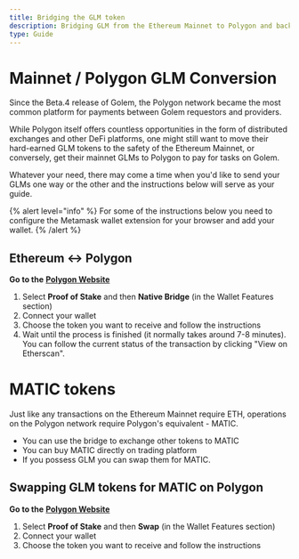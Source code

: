 ```yaml
---
title: Bridging the GLM token
description: Bridging GLM from the Ethereum Mainnet to Polygon and back.
type: Guide
---
```


# Mainnet / Polygon GLM Conversion

Since the Beta.4 release of Golem, the Polygon network became the most common platform for payments between Golem requestors and providers.

While Polygon itself offers countless opportunities in the form of distributed exchanges and other DeFi platforms, one might still want to move their hard-earned GLM tokens to the safety of the Ethereum Mainnet, or conversely, get their mainnet GLMs to Polygon to pay for tasks on Golem.

Whatever your need, there may come a time when you'd like to send your GLMs one way or the other and the instructions below will serve as your guide.

{% alert level="info" %}
For some of the instructions below you need to configure the Metamask wallet extension for your browser and add your wallet.
{% /alert %}

## Ethereum <-> Polygon

**Go to the** [**Polygon Website**](https://wallet.polygon.technology)

1. Select **Proof of Stake** and then **Native Bridge** (in the Wallet Features section)
2. Connect your wallet
3. Choose the token you want to receive and follow the instructions
4. Wait until the process is finished (it normally takes around 7-8 minutes). You can follow the current status of the transaction by clicking "View on Etherscan".

# MATIC tokens

Just like any transactions on the Ethereum Mainnet require ETH, operations on the Polygon network require Polygon's equivalent - MATIC.

- You can use the bridge to exchange other tokens to MATIC
- You can buy MATIC directly on trading platform
- If you possess GLM you can swap them for MATIC.

[//]: <> ( see https://www.reddit.com/r/GolemProject/comments/r3ejkl/guide_part_2_l2_glm_to_exchange_swapping_glm_for/ )

## Swapping GLM tokens for MATIC on Polygon

**Go to the** [**Polygon Website**](https://wallet.polygon.technology)

1. Select **Proof of Stake** and then **Swap** (in the Wallet Features section)
2. Connect your wallet
3. Choose the token you want to receive and follow the instructions
